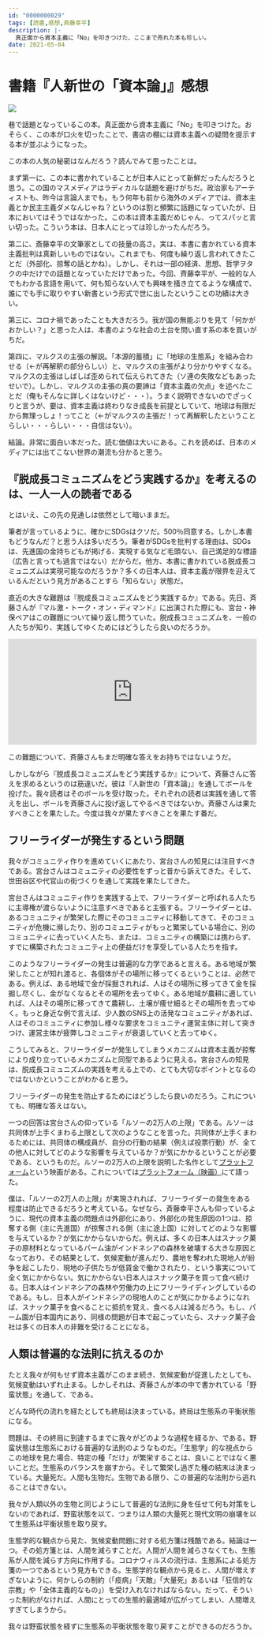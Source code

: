 ```yaml
---
id: "0000000029"
tags: [読書,感想,斉藤幸平]
description: |-
  真正面から資本主義に「No」を叩きつけた、ここまで売れた本も珍しい。
date: 2021-05-04
---
```


# 書籍『人新世の「資本論」』感想

<a href="https://www.amazon.co.jp/-/en/%E6%96%8E%E8%97%A4%E5%B9%B8%E5%B9%B3-ebook/dp/B08L2XMQKX?dchild=1&keywords=%E4%BA%BA%E6%96%B0%E7%94%9F%E3%81%AE%E8%B3%87%E6%9C%AC%E8%AB%96&qid=1620113502&s=instant-video&sr=1-1&linkCode=li2&tag=taito062507-22&linkId=2f5628ccb40fc800ba26e9ccbd3d6b89&language=en_US&ref_=as_li_ss_il" target="_blank"><img border="0" src="//ws-fe.amazon-adsystem.com/widgets/q?_encoding=UTF8&ASIN=B08L2XMQKX&Format=_SL160_&ID=AsinImage&MarketPlace=JP&ServiceVersion=20070822&WS=1&tag=taito062507-22&language=en_US" ></a><img src="https://ir-jp.amazon-adsystem.com/e/ir?t=taito062507-22&language=en_US&l=li2&o=9&a=B08L2XMQKX" width="1" height="1" border="0" alt="" style="border:none !important; margin:0px !important;" />

巷で話題となっているこの本。真正面から資本主義に「No」を叩きつけた。おそらく、この本が口火を切ったことで、書店の棚には資本主義への疑問を提示する本が並ぶようになった。

この本の人気の秘密はなんだろう？読んでみて思ったことは。

まず第一に、この本に書かれていることが日本人にとって新鮮だったんだろうと思う。この国のマスメディアはラディカルな話題を避けがちだ。政治家もアーティストも、昨今は言論人までも。もう何年も前から海外のメディアでは、資本主義とか民主主義ダメなんじゃね？というのは割と頻繁に話題になっていたが、日本においてはそうではなかった。この本は資本主義だめじゃん、ってスパッと言い切った。こういう本は、日本人にとっては珍しかったんだろう。

第二に、斎藤幸平の文筆家としての技量の高さ。実は、本書に書かれている資本主義批判は真新しいものではない。これまでも、何度も繰り返し言われてきたことだ（外部化、掠奪の話とかね）。しかし、それは一部の経済、思想、哲学ヲタクの中だけでの話題となっていただけであった。今回、斉藤幸平が、一般的な人でもわかる言語を用いて、何も知らない人でも興味を掻き立てるような構成で、誰にでも手に取りやすい新書という形式で世に出したということの功績は大きい。

第三に、コロナ禍であったことも大きだろう。我が国の無能ぶりを見て「何かがおかしい？」と思った人は、本書のような社会の土台を問い直す系の本を買いがちだ。

第四に、マルクスの主張の解説。「本源的蓄積」に「地球の生態系」を組み合わせる（←が再解釈の部分らしい）と、マルクスの主張がより分かりやすくなる。マルクスの主張はしばしば歪められて伝えられてきた（ソ連の失敗などもあったせいで）。しかし、マルクスの主張の真の要諦は「資本主義の欠点」を述べたことだ（俺もそんなに詳しくはないけど・・・）。うまく説明できないのでざっくりと言うが、要は、資本主義は終わりなき成長を前提としていて、地球は有限だから無理っしょ！ってこと（←がマルクスの主張だ！って再解釈したということらしい・・・らしい・・・自信はない）。

結論。非常に面白い本だった。読む価値は大いにある。これを読めば、日本のメディアには出てこない世界の潮流も分かると思う。

## 『脱成長コミュニズムをどう実践するか』を考えるのは、一人一人の読者である

とはいえ、この先の見通しは依然として暗いままだ。

筆者が言っているように、確かにSDGsはクソだ。500％同意する。しかし本書もどうなんだ？と思う人は多いだろう。筆者がSDGsを批判する理由は、SDGsは、先進国の金持ちどもが掲げる、実現する気など毛頭ない、自己満足的な標語（広告と言っても過言ではない）だからだ。他方、本書に書かれている脱成長コミュニズムは実現可能なのだろうか？多くの日本人は、資本主義が限界を迎えているんだという見方があることすら「知らない」状態だ。

直近の大きな難題は『脱成長コミュニズムをどう実践するか』である。先日、斉藤さんが『マル激・トーク・オン・ディマンド』に出演された際にも、宮台・神保ペアはこの難題について繰り返し問うていた。脱成長コミュニズムを、一般の人たちが知り、実践してゆくためにはどうしたら良いのだろうか。

<iframe width="100%" height="215" src="https://www.youtube.com/embed/deqSOD1OA-o" title="YouTube video player" frameborder="0" allow="accelerometer; autoplay; clipboard-write; encrypted-media; gyroscope; picture-in-picture" allowfullscreen></iframe>

この難題について、斉藤さんもまだ明確な答えをお持ちではないようだ。

しかしながら『脱成長コミュニズムをどう実践するか』について、斉藤さんに答えを求めるというのは筋違いだ。彼は『人新世の「資本論」』を通してボールを投げた。我々読者はそのボールを受け取った。それぞれの読者は実践を通して答えを出し、ボールを斉藤さんに投げ返してやるべきではないか。斉藤さんは果たすべきことを果たした。今度は我々が果たすべきことを果たす番だ。

## フリーライダーが発生するという問題

我々がコミュニティ作りを進めていくにあたり、宮台さんの知見には注目すべきである。宮台さんはコミュニティの必要性をずっと昔から訴えてきた。そして、世田谷区や代官山の街づくりを通して実践を果たしてきた。

宮台さんはコミュニティ作りを実践する上で、フリーライダーと呼ばれる人たちに主導権が渡らないように注意すべきであると主張する。フリーライダーとは、あるコミュニティが繁栄した際にそのコミュニティに移動してきて、そのコミュニティが危機に瀕したり、別のコミュニティがもっと繁栄している場合に、別のコミュニティに去っていく人たち、または、コミュニティの構築には携わらず、すでに構築されたコミュニティ上の便益だけを享受している人たちを指す。

このようなフリーライダーの発生は普遍的な力学であると言える。ある地域が繁栄したことが知れ渡ると、各個体がその場所に移ってくるということは、必然である。例えば、ある地域で金が採掘されれば、人はその場所に移ってきて金を採掘し尽くし、金がなくなるとその場所を去ってゆく。ある地域が農耕に適していれば、人はその場所に移ってきて農耕し、土壌が痩せ細るとその場所を去ってゆく。もっと身近な例で言えば、少人数のSNS上の活発なコミュニティがあれば、人はそのコミュニティに参加し様々な要求をコミュニティ運営主体に対して突きつけ、運営主体が疲弊しコミュニティが衰退していくと去ってゆく。

こうしてみると、フリーライダーが発生してしまうメカニズムは資本主義が掠奪により成り立っているメカニズムと同型であるように見える。宮台さんの知見は、脱成長コミュニズムの実践を考える上での、とても大切なポイントとなるのではないかということがわかると思う。

フリーライダーの発生を防止するためにはどうしたら良いのだろう。これについても、明確な答えはない。

一つの回答は宮台さんの仰っている「ルソーの2万人の上限」である。ルソーは共同体が上手くまわる上限として次のようなことを言った。共同体が上手くまわるためには、共同体の構成員が、自分の行動の結果（例えば投票行動）が、全ての他人に対してどのような影響を与えているか？が気にかかるということが必要である、というものだ。ルソーの2万人の上限を説明した名作として[プラットフォーム](https://www.youtube.com/watch?v=BD9f_ugVxNk)という映画がある。これについては[プラットフォーム（映画）](https://blog.tach.dev/blog/2021-02-02-%E3%83%97%E3%83%A9%E3%83%83%E3%83%88%E3%83%95%E3%82%A9%E3%83%BC%E3%83%A0%EF%BC%88%E6%98%A0%E7%94%BB%EF%BC%89)にて語った。

僕は、「ルソーの2万人の上限」が実現されれば、フリーライダーの発生をある程度は防止できるだろうと考えている。なぜなら、斉藤幸平さんも仰っているように、現代の資本主義の問題点は外部化にあり、外部化の発生原因の1つは、掠奪する側（主に先進国）が掠奪される側（主に途上国）に対してどのような影響を与えているか？が気にかからないからだ。例えば、多くの日本人はスナック菓子の原材料となっているパーム油がインドネシアの森林を破壊する大きな原因となっており、その結果として、気候変動が進んだり、農地を奪われた現地人が紛争を起こしたり、現地の子供たちが低賃金で働かされたり、という事実について全く気にかからない。気にかからない日本人はスナック菓子を買って食べ続ける。日本人はインドネシアの森林や労働力の上にフリーライディングしているのである。もし、日本人がインドネシアの現地人のことが気にかかるようになれば、スナック菓子を食べることに抵抗を覚え、食べる人は減るだろう。もし、パーム園が日本国内にあり、同様の問題が日本で起こっていたら、スナック菓子会社は多くの日本人の非難を受けることになる。

## 人類は普遍的な法則に抗えるのか

たとえ我々が何もせず資本主義がこのまま続き、気候変動が促進したとしても、気候変動はいずれ止まる。しかしそれは、斉藤さんが本の中で書かれている「野蛮状態」を通して、である。

どんな時代の流れを経たとしても終局は決まっている。終局は生態系の平衡状態になる。

問題は、その終局に到達するまでに我々がどのような過程を経るか、である。野蛮状態は生態系における普遍的な法則のようなものだ。「生態学」的な視点からこの地球を見た場合、特定の種「だけ」が繁栄することは、良いことではなく悪いことだ。生態系のバランスを崩すから。そして繁栄し過ぎた種の結末は決まっている。大量死だ。人間も生物だ。生物である限り、この普遍的な法則から逃れることはできない。

我々が人類以外の生物と同じようにして普遍的な法則に身を任せて何も対策をしないのであれば、野蛮状態を以て、つまりは人類の大量死と現代文明の崩壊を以て生態系は平衡状態を取り戻す。

生態学的な観点から見た、気候変動問題に対する処方箋は残酷である。結論は一つ。その処方箋とは、人間を減らすことだ。人間が人間を減らさなくても、生態系が人間を減らす方向に作用する。コロナウィルスの流行は、生態系による処方箋の一つであるという見方もできる。生態学的な観点から見ると、人間が増えすぎないように、何かしらの制約（「疫病」「天敵」「大量死」あるいは「狂信的な宗教」や「全体主義的なもの」）を受け入れなければならない。だって、そういった制約がなければ、人間にとっての生態的最適域が広がってしまい、人間増えすぎてしまうから。

我々は野蛮状態を経ずに生態系の平衡状態を取り戻すことができるのだろうか。